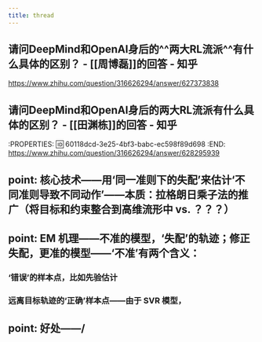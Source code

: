 ```yaml
---
title: thread
---
```


## 请问DeepMind和OpenAI身后的^^两大RL流派^^有什么具体的区别？ - [[周博磊]]的回答 - 知乎
https://www.zhihu.com/question/316626294/answer/627373838
## 请问DeepMind和OpenAI身后的两大RL流派有什么具体的区别？ - [[田渊栋]]的回答 - 知乎
:PROPERTIES:
:id: 60118dcd-3e25-4bf3-babc-ec598f89d698
:END:
https://www.zhihu.com/question/316626294/answer/628295939
## point: 核心技术——用‘同一准则下的失配’来估计‘不同准则导致不同动作’——本质：拉格朗日乘子法的推广（将目标和约束整合到高维流形中 vs. ？？？）
## point: EM 机理——不准的模型，‘失配’的轨迹；修正失配，更准的模型——‘不准’有两个含义：
### ‘错误’的样本点，比如先验估计
### 远离目标轨迹的‘正确’样本点——由于 SVR 模型，
## point: 好处——/
##
##
